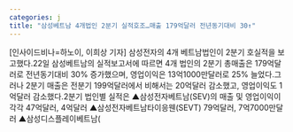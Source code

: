 ```yaml
---
categories: j
title: "삼성베트남 4개법인 2분기 실적호조…매출 179억달러 전년동기대비 30↑"
---
```

[인사이드비나=하노이, 이희상 기자] 삼성전자의 4개 베트남법인이 2분기 호실적을 보고했다.22일 삼성베트남의 실적보고서에 따르면 4개 법인의 2분기 총매출은 179억달러로 전년동기대비 30% 증가했으며, 영업이익은 13억1000만달러로 25% 늘었다.그러나 2분기 매출은 전분기 199억달러에서 비해서는 20억달러 감소했고, 영업이익도 1억달러 감소했다.2분기 법인별 실적은 ▲삼성전자베트남(SEV)의 매출 및 영업이익이 각각 47억달러, 4억달러 ▲삼성전자베트남타이응웬(SEVT) 79억달러, 7억7000만달러 ▲삼성디스플레이베트남(